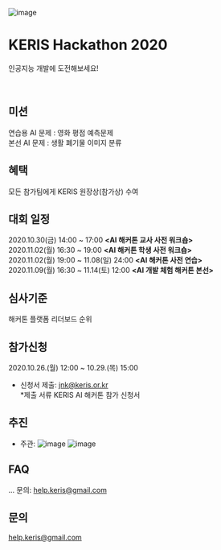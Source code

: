 ![image](https://user-images.githubusercontent.com/72900535/96069868-0dac7f00-0eda-11eb-9d27-70bebfb0255e.png)
# KERIS Hackathon 2020
인공지능 개발에 도전해보세요! <p>
<br>  
  
## 미션
연습용 AI 문제 : 영화 평점 예측문제<br>
본선 AI 문제 : 생활 폐기물 이미지 분류

## 혜택
모든 참가팀에게 KERIS 원장상(참가상) 수여 

## 대회 일정
2020.10.30(금) 14:00 ~ 17:00 <b><AI 해커톤 교사 사전 워크숍></b><br>
2020.11.02(월) 16:30 ~ 19:00 <b><AI 해커톤 학생 사전 워크숍></b><br>
2020.11.02(월) 19:00 ~ 11.08(일) 24:00 <b><AI 해커톤 사전 연습></b><br>
2020.11.09(월) 16:30 ~ 11.14(토) 12:00 <b><AI 개발 체험 해커톤 본선></b><br>

## 심사기준
해커톤 플랫폼 리더보드 순위

## 참가신청
2020.10.26.(월) 12:00 ~ 10.29.(목) 15:00 <br>
- 신청서 제출: jnk@keris.or.kr<br>
  *제출 서류 KERIS AI 해커톤 참가 신청서

## 추진
- 주관:
![image](https://user-images.githubusercontent.com/72900535/96530265-0b736780-12c2-11eb-81c5-a0575545e438.png)
![image](https://user-images.githubusercontent.com/72900535/96530750-0662e800-12c3-11eb-817e-96058b8cf3aa.png)

## FAQ
...
문의: help.keris@gmail.com
## 문의
help.keris@gmail.com
